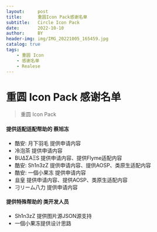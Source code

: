 ```yaml
---
layout:     post
title:      重圆Icon Pack感谢名单
subtitle:   Circle Icon Pack
date:       2022-10-10
author:     BY
header-img: img/IMG_20221005_165459.jpg
catalog: true
tags:
    - 重圆 Icon
    - 感谢名单
    - Realese
---
```



# 重圆 Icon Pack 感谢名单

>重圆 Icon Pack
>


#### 提供适配适配帮助的 蔡旭冻

- 酷安: 月下羽毛 提供申请内容
- 冷泡茶 提供申请内容
- BUΔΣAΞS 提供申请内容、提供Flyme适配内容
- 酷安: Sh1n3zZ 提供申请内容、提供AOSP、类原生适配内容
- 酷安: 一個小果冻 提供申请内容
- 韭皇 提供申请内容、提供AOSP、类原生适配内容
- 刁リーム八力 提供申请内容


#### 提供特殊帮助的 类开发人员

- Sh1n3zZ 提供图片源JSON源支持
- 一個小果冻提供设计思路



